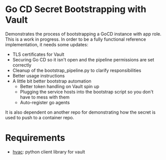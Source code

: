 # Go CD Secret Bootstrapping with Vault

Demonstrates the process of bootstrapping a GoCD instance with app role. This is a work in progress. In order to be a fully functional reference implementation, it needs some updates:

* TLS certificates for Vault
* Securing Go CD so it isn't open and the pipeline permissions are set correctly
* Cleanup of the bootstrap_pipeline.py to clarify responsibilities
* Better usage instructions
* A little bit better bootstrap automation
    * Better token handling on Vault spin up
    * Plugging the service hosts into the bootstrap script so you don't have to mess with them
    * Auto-register go agents
    
It is also dependent on another repo for demonstrating how the secret is used to push to a container repo.

# Requirements

* [hvac](https://github.com/ianunruh/hvac): python client library for vault
